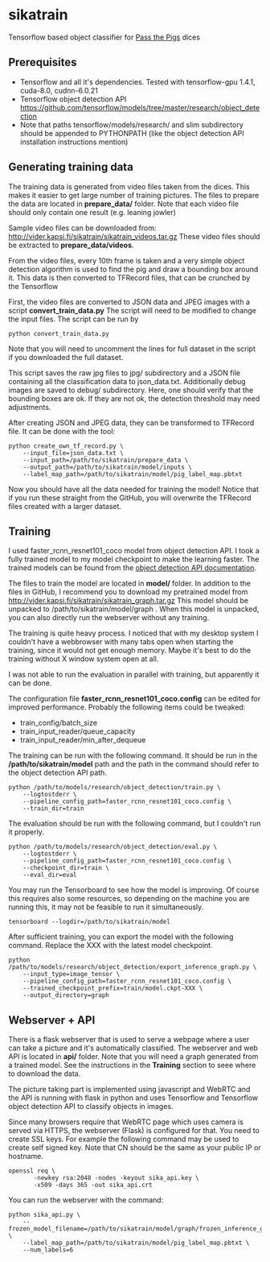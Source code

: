 # sikatrain
Tensorflow based object classifier for [Pass the Pigs](https://en.wikipedia.org/wiki/Pass_the_Pigs) dices

## Prerequisites
* Tensorflow and all it's dependencies. Tested with tensorflow-gpu 1.4.1, cuda-8.0, cudnn-6.0.21
* Tensorflow object detection API https://github.com/tensorflow/models/tree/master/research/object_detection
* Note that paths tensorflow/models/research/ and slim subdirectory should be appended to PYTHONPATH (like the object detection API installation instructions mention)

## Generating training data
The training data is generated from video files taken from the dices. This makes it easier to get large number of training pictures. The files to prepare the data are located in **prepare_data/** folder.
Note that each video file should only contain one result (e.g. leaning jowler)

Sample video files can be downloaded from: http://vider.kapsi.fi/sikatrain/sikatrain_videos.tar.gz 
These video files should be extracted to **prepare_data/videos**.

From the video files, every 10th frame is taken and a very simple object detection algorithm is used to find the pig and draw a bounding box around it.
This data is then converted to TFRecord files, that can be crunched by the Tensorflow

First, the video files are converted to JSON data and JPEG images with a script **convert_train_data.py**
The script will need to be modified to change the input files. The script can be run by
```
python convert_train_data.py
```

Note that you will need to uncomment the lines for full dataset in the script if you downloaded the full dataset.

This script saves the raw jpg files to jpg/ subdirectory and a JSON file containing all the classification data to json_data.txt. Additionally debug images are saved to debug/ subdirectory. Here, one should verify that the bounding boxes are ok. If they are not ok, the detection threshold may need adjustments.

After creating JSON and JPEG data, they can be transformed to TFRecord file. It can be done with the tool:
```
python create_own_tf_record.py \
    --input_file=json_data.txt \
    --input_path=/path/to/sikatrain/prepare_data \
    --output_path=/path/to/sikatrain/model/inputs \
    --label_map_path=/path/to/sikatrain/model/pig_label_map.pbtxt
```

Now you should have all the data needed for training the model! Notice that if you run these straight from the GitHub, you will overwrite the TFRecord files created with a larger dataset.

## Training
I used faster_rcnn_resnet101_coco model from object detection API. I took a fully trained model to my model checkpoint to make the learning faster. The trained models can be found from the [object detection API documentation](https://github.com/tensorflow/models/blob/master/research/object_detection/g3doc/detection_model_zoo.md).

The files to train the model are located in **model/** folder. In addition to the files in GitHub, I recommend you to download my pretrained model from http://vider.kapsi.fi/sikatrain/sikatrain_graph.tar.gz This model should be unpacked to /path/to/sikatrain/model/graph . When this model is unpacked, you can also directly run the webserver without any training.

The training is quite heavy process. I noticed that with my desktop system I couldn't have a webbrowser with many tabs open when starting the training, since it would not get enough memory. Maybe it's best to do the training without X window system open at all.

I was not able to run the evaluation in parallel with training, but apparently it can be done.

The configuration file **faster_rcnn_resnet101_coco.config** can be edited for improved performance. Probably the following items could be tweaked:
* train_config/batch_size
* train_input_reader/queue_capacity
* train_input_reader/min_after_dequeue

The training can be run with the following command. It should be run in the **/path/to/sikatrain/model** path and the path in the command should refer to the object detection API path.
```
python /path/to/models/research/object_detection/train.py \
    --logtostderr \
    --pipeline_config_path=faster_rcnn_resnet101_coco.config \
    --train_dir=train
```

The evaluation should be run with the following command, but I couldn't run it properly.
```
python /path/to/models/research/object_detection/eval.py \
    --logtostderr \
    --pipeline_config_path=faster_rcnn_resnet101_coco.config \
    --checkpoint_dir=train \
    --eval_dir=eval
```

You may run the Tensorboard to see how the model is improving. Of course this requires also some resources, so depending on the machine you are running this, it may not be feasible to run it simultaneously.
```
tensorboard --logdir=/path/to/sikatrain/model
```

After sufficient training, you can export the model with the following command. Replace the XXX with the latest model checkpoint.
```
python /path/to/models/research/object_detection/export_inference_graph.py \
    --input_type=image_tensor \
    --pipeline_config_path=faster_rcnn_resnet101_coco.config \
    --trained_checkpoint_prefix=train/model.ckpt-XXX \
    --output_directory=graph
```

## Webserver + API
There is a flask webserver that is used to serve a webpage where a user can take a picture and it's automatically classified.
The webserver and web API is located in **api/** folder. Note that you will need a graph generated from a trained model. See the instructions in the **Training** section to seee where to download the data.

The picture taking part is implemented using javascript and WebRTC and the API is running with flask in python and uses Tensorflow and Tensorflow object detection API to classify objects in images.

Since many browsers require that WebRTC page which uses camera is served via HTTPS, the webserver (Flask) is configured for that. You need to create SSL keys.
For example the following command may be used to create self signed key. Note that CN should be the same as your public IP or hostname.
```
openssl req \
       -newkey rsa:2048 -nodes -keyout sika_api.key \
       -x509 -days 365 -out sika_api.crt
```

You can run the webserver with the command:
```
python sika_api.py \
    --frozen_model_filename=/path/to/sikatrain/model/graph/frozen_inference_graph.pb \
    --label_map_path=/path/to/sikatrain/model/pig_label_map.pbtxt \
    --num_labels=6
```


